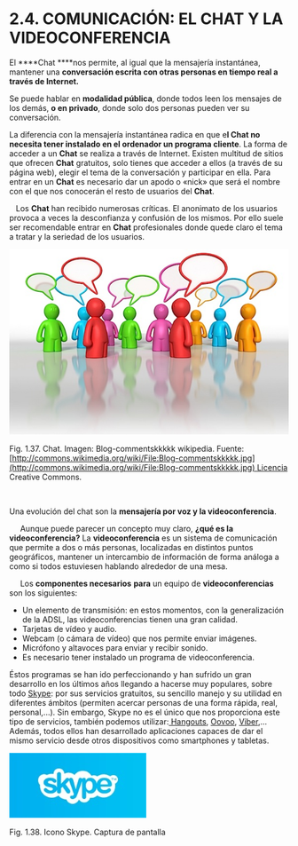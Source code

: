 
# 2.4. COMUNICACIÓN: EL CHAT Y LA VIDEOCONFERENCIA

El ****Chat ****nos permite, al igual que la mensajería instantánea, mantener una **conversación escrita con otras personas en tiempo real a través de Internet.**

Se puede hablar en **modalidad pública**, donde todos leen los mensajes de los demás, **o en privado**, donde solo dos personas pueden ver su conversación.

La diferencia con la mensajería instantánea radica en que e**l **Chat** no necesita tener instalado en el ordenador un programa cliente**. La forma de acceder a un **Chat** se realiza a través de Internet. Existen multitud de sitios que ofrecen **Chat** gratuitos, solo tienes que acceder a ellos (a través de su página web), elegir el tema de la conversación y participar en ella. Para entrar en un **Chat** es necesario dar un apodo o «nick» que será el nombre con el que nos conocerán el resto de usuarios del **Chat**.

   Los **Chat** han recibido numerosas críticas. El anonimato de los usuarios provoca a veces la desconfianza y confusión de los mismos. Por ello suele ser recomendable entrar en **Chat** profesionales donde quede claro el tema a tratar y la seriedad de los usuarios.


![](img/Blog-commentskkkkk_wikipedia.jpg)

Fig. 1.37. Chat. Imagen: Blog-commentskkkkk wikipedia. Fuente: [http://commons.wikimedia.org/wiki/File:Blog-commentskkkkk.jpg](http://commons.wikimedia.org/wiki/File:Blog-commentskkkkk.jpg) Licencia Creative Commons.

 

Una evolución del chat son la **mensajería por voz y la videoconferencia**.

     Aunque puede parecer un concepto muy claro, **¿qué es la videoconferencia?** La **videoconferencia** es un sistema de comunicación que permite a dos o más personas, localizadas en distintos puntos geográficos, mantener un intercambio de información de forma análoga a como si todos estuviesen hablando alrededor de una mesa.

     Los **componentes necesarios** **para** un equipo de **videoconferencias** son los siguientes:

- Un elemento de transmisión: en estos momentos, con la generalización de la ADSL, las videoconferencias tienen una gran calidad.
- Tarjetas de vídeo y audio.
- Webcam (o cámara de vídeo) que nos permite enviar imágenes.
- Micrófono y altavoces para enviar y recibir sonido.
- Es necesario tener instalado un programa de videoconferencia.

Éstos programas se han ido perfeccionando y han sufrido un gran desarrollo en los últimos años llegando a hacerse muy populares, sobre todo [Skype](https://login.skype.com/login?setlang=es): por sus servicios gratuitos, su sencillo manejo y su utilidad en diferentes ámbitos (permiten acercar personas de una forma rápida, real, personal,...). Sin embargo, Skype no es el único que nos proporciona este tipo de servicios, también podemos utilizar:[ Hangouts](http://www.google.com/intl/es_es/+/learnmore/hangouts/), [Oovoo](http://www.oovoo.com/home.aspx), [Viber](http://www.viber.com/),... Además, todos ellos han desarrollado aplicaciones capaces de dar el mismo servicio desde otros dispositivos como smartphones y tabletas.


![](img/skype2.jpg)

Fig. 1.38. Icono Skype. Captura de pantalla

